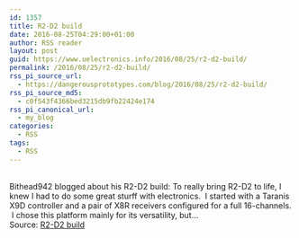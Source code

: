 ```yaml
---
id: 1357
title: R2-D2 build
date: 2016-08-25T04:29:00+01:00
author: RSS reader
layout: post
guid: https://www.uelectronics.info/2016/08/25/r2-d2-build/
permalink: /2016/08/25/r2-d2-build/
rss_pi_source_url:
  - https://dangerousprototypes.com/blog/2016/08/25/r2-d2-build/
rss_pi_source_md5:
  - c0f543f4366bed3215db9fb22424e174
rss_pi_canonical_url:
  - my_blog
categories:
  - RSS
tags:
  - RSS
---
```

&#013;  
Bithead942 blogged about his R2-D2 build: To really bring R2-D2 to life, I knew I had to do some great sturff with electronics.  I started with a Taranis X9D controller and a pair of X8R receivers configured for a full 16-channels.  I chose this platform mainly for its versatility, but…&#013;  
Source: <a href="https://dangerousprototypes.com/blog/2016/08/25/r2-d2-build/" target="_blank">R2-D2 build</a>